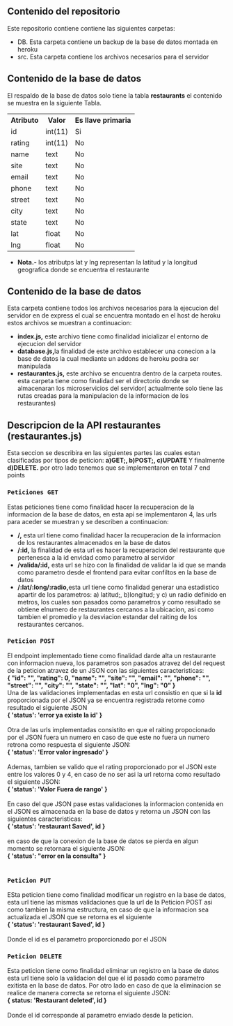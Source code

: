 

## Contenido del repositorio

Este repositorio contiene contiene las siguientes carpetas:
*   DB. Esta carpeta contiene un backup de la base de datos montada en heroku
*   src. Esta carpeta contiene los archivos necesarios para el servidor

## Contenido de la base de datos

El respaldo de la base de datos solo tiene la tabla <strong>restaurants</strong> el contenido se muestra en la siguiente Tabla.

<table >
  <tr>
    <th>Atributo</th>
    <th>Valor</th>
    <th>Es llave primaria</th>
  </tr>
  <tr>
    <td>id</td>
    <td>int(11)</td>
    <td>Si</td>
  </tr>
  <tr>
    <td>rating</td>
    <td>int(11)</td>
    <td>No</td>
  </tr>
	<tr>
    <td>name</td>
    <td>text</td>
    <td>No</td>
  </tr>
	<tr>
    <td>site</td>
    <td>text</td>
    <td>No</td>
  </tr>
	<tr>
    <td>email</td>
    <td>text</td>
    <td>No</td>
  </tr>
	<tr>
    <td>phone</td>
    <td>text</td>
    <td>No</td>
  </tr>
	<tr>
    <td>street</td>
    <td>text</td>
    <td>No</td>
  </tr>
	<tr>
    <td>city</td>
    <td>text</td>
    <td>No</td>
  </tr>
	<tr>
    <td>state</td>
    <td>text</td>
    <td>No</td>
  </tr>
	<tr>
    <td>lat</td>
    <td>float</td>
    <td>No</td>
  </tr>
	<tr>
    <td>lng</td>
    <td>float</td>
    <td>No</td>
  </tr>
	
</table>

*   <strong>Nota.-</strong> los atributps lat y lng representan la latitud y la longitud geografica donde se encuentra el restaurante

## Contenido de la base de datos

Esta carpeta contiene todos los archivos necesarios para la ejecucion del servidor en de express el cual se encuentra montado en el host de heroku estos archivos se muestran a continuacion:

*   <strong>index.js,</strong> este archivo tiene como finalidad inicializar el entorno de ejecucion del servidor
*   <strong>database.js,</strong>la finalidad de este archivo establecer una conecion a la base de datos la cual mediante un addons de heroku podra ser manipulada
*   <strong>restaurantes.js,</strong> este archivo se encuentra dentro de la carpeta routes. esta carpeta tiene como finalidad ser el directorio donde se almacenaran los microservicios del servidor( actualmente solo tiene las rutas creadas para la manipulacion de la informacion de los restaurantes)

## Descripcion de la API restaurantes (restaurantes.js)

Esta seccion se describira en las siguientes partes las cuales estan clasificadas por tipos de peticion: <strong>a)GET;, b)POST;, c)UPDATE</strong> Y finalmente <strong>d)DELETE.</strong> 
por otro lado tenemos que se implementaron en total 7 end points <br />



### `Peticiones GET`

Estas peticiones tiene como finalidad hacer la recuperacion de la informacion de la base de datos, en esta api se implementaron 4, las urls para aceder se muestran y se describen a continuacion:
*   <strong>/,</strong> esta url tiene como finalidad hacer la recuperacion de la informacion de los restaurantes almacenados en la base de datos
*   <strong>/:id,</strong> la finalidad de esta url es hacer la recuperacion del restaurante que pertenesca a la id envidad como parametro al servidor
*   <strong>/valida/:id,</strong> esta url se hizo con la finalidad de validar la id que se manda como parametro desde el frontend para evitar confiltos en la base de datos
*   <strong>/:lat/:long/:radio,</strong>esta url tiene como finalidad generar una estadistico apartir de los parametros: a) latitud;, b)longitud; y  c) un radio definido en metros, los cuales son pasados como parametros y como resultado se obtiene elnumero de restaurantes cercanos a la ubicacion, asi como tambien el promedio y la desviacion estandar del raiting de los restaurantes cercanos.


### `Peticion POST`

El endpoint implementado tiene como finalidad darde alta un restaurante con informacion nueva, los parametros son pasados atravez del del request de la peticion atravez de un JSON con las siguientes caracteristicas:<br />
<strong>
		{
		"id":       "", 
    "rating":   0, 
    "name":     "", 
    "site":     "", 
    "email":    "", 
    "phone":    "", 
    "street":   "", 
    "city":     "", 
    "state":    "", 
    "lat":      "0", 
    "lng":      "0"
		}
</strong>
<br />
Una de las validaciones implementadas en esta url consistio en que si la <strong>id</strong> proporcionada por el JSON ya se encuentra registrada retorne como resultado el siguiente JSON<br />
<strong>{ 'status': 'error ya existe la id' }</strong>
<br />
<br />
Otra de las urls implementadas consistito en que el raiting propocionado por el JSON fuera un numero en caso de que este no fuera un numero retrona como respuesta el siguiente
JSON:
<br />
<Strong>
{ 'status': 'Error valor ingresado' }
</strong>
<br />
<br />
Ademas, tambien se valido que el rating proporcionado por el JSON este entre los valores 0 y 4, en caso de no ser asi la url retorna como resultado el siguiente JSON:
<br />
<strong>
{ 'status': 'Valor Fuera de rango' }
</strong>
<br />
<br />
En caso del que JSON pase estas validaciones la informacion contenida en el JSON es almacenada en la base de datos y retorna un JSON con las siguientes caracteristicas:
<br />
<strong>
{ 'status': 'restaurant Saved', id }
</strong>
<br />
<br />
en caso de que la conexion de la base de datos se pierda en algun momento se retornara el siguiente JSON:
<br />
<strong>
{ 'status': "error en la consulta"  }
</strong>
<br />
<br />

### `Peticion PUT`

ESta peticion tiene como finalidad modificar un registro en la base de datos, esta url tiene las mismas validaciones que la url de la Peticion POST asi como tambien la misma estructura,
en caso de que la informacion sea actualizada el JSON que se retorna es el siguiente
<br />
<strong>
{ 'status': 'restaurant Saved', id   }
</strong>
<br />
<br />
Donde el id es el parametro proporcionado por el JSON

### `Peticion DELETE`
Esta peticion tiene como finalidad eliminar un registro en la base de datos esta url tiene solo la validacion del que el id pasado como parametro exitista en la base de datos. Por otro lado en caso de que la eliminacion se realice de manera correcta 
se retorna el siguiente JSON: 
<br />
<strong>
{ status: 'Restaurant deleted', id   }
</strong>
<br />
<br />
Donde el id corresponde al parametro enviado desde la peticion.
